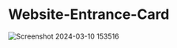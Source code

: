 # Website-Entrance-Card


![Screenshot 2024-03-10 153516](https://github.com/Siddhesh9000/Website-Entrance-Card/assets/98513953/5b1d670f-6bdc-4cf0-9476-acb76845f82e)


